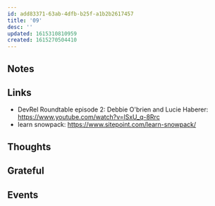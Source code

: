 ```yaml
---
id: add83371-63ab-4dfb-b25f-a1b2b2617457
title: '09'
desc: ''
updated: 1615310810959
created: 1615270504410
---
```


## Notes

## Links

- DevRel Roundtable episode 2: Debbie O'brien and Lucie Haberer:
  https://www.youtube.com/watch?v=lSxU_q-8Rrc
- learn snowpack: https://www.sitepoint.com/learn-snowpack/

## Thoughts

## Grateful

## Events
